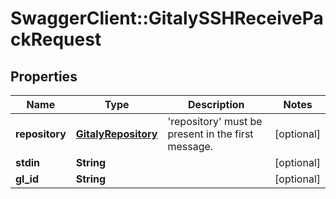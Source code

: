 # SwaggerClient::GitalySSHReceivePackRequest

## Properties
Name | Type | Description | Notes
------------ | ------------- | ------------- | -------------
**repository** | [**GitalyRepository**](GitalyRepository.md) | &#39;repository&#39; must be present in the first message. | [optional] 
**stdin** | **String** |  | [optional] 
**gl_id** | **String** |  | [optional] 


